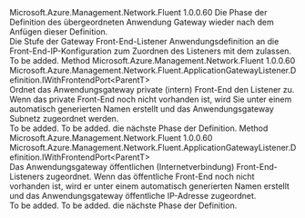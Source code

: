 <Type Name="IWithFrontend&lt;ParentT&gt;" FullName="Microsoft.Azure.Management.Network.Fluent.ApplicationGatewayListener.Definition.IWithFrontend&lt;ParentT&gt;">
  <TypeSignature Language="C#" Value="public interface IWithFrontend&lt;ParentT&gt;" />
  <TypeSignature Language="ILAsm" Value=".class public interface auto ansi abstract IWithFrontend`1&lt;ParentT&gt;" />
  <TypeSignature Language="DocId" Value="T:Microsoft.Azure.Management.Network.Fluent.ApplicationGatewayListener.Definition.IWithFrontend`1" />
  <TypeSignature Language="VB.NET" Value="Public Interface IWithFrontend(Of ParentT)" />
  <TypeSignature Language="F#" Value="type IWithFrontend&lt;'ParentT&gt; = interface" />
  <AssemblyInfo>
    <AssemblyName>Microsoft.Azure.Management.Network.Fluent</AssemblyName>
    <AssemblyVersion>1.0.0.60</AssemblyVersion>
  </AssemblyInfo>
  <TypeParameters>
    <TypeParameter Name="ParentT" />
  </TypeParameters>
  <Interfaces />
  <Docs>
    <typeparam name="ParentT">Die Phase der Definition des übergeordneten Anwendung Gateway wieder nach dem Anfügen dieser Definition.</typeparam>
    <summary>
            Die Stufe der Gateway Front-End-Listener Anwendungsdefinition an die Front-End-IP-Konfiguration zum Zuordnen des Listeners mit dem zulassen.
            </summary>
    <remarks>To be added.</remarks>
  </Docs>
  <Members>
    <Member MemberName="WithPrivateFrontend">
      <MemberSignature Language="C#" Value="public Microsoft.Azure.Management.Network.Fluent.ApplicationGatewayListener.Definition.IWithFrontendPort&lt;ParentT&gt; WithPrivateFrontend ();" />
      <MemberSignature Language="ILAsm" Value=".method public hidebysig newslot virtual instance class Microsoft.Azure.Management.Network.Fluent.ApplicationGatewayListener.Definition.IWithFrontendPort`1&lt;!ParentT&gt; WithPrivateFrontend() cil managed" />
      <MemberSignature Language="DocId" Value="M:Microsoft.Azure.Management.Network.Fluent.ApplicationGatewayListener.Definition.IWithFrontend`1.WithPrivateFrontend" />
      <MemberSignature Language="VB.NET" Value="Public Function WithPrivateFrontend () As IWithFrontendPort(Of ParentT)" />
      <MemberSignature Language="F#" Value="abstract member WithPrivateFrontend : unit -&gt; Microsoft.Azure.Management.Network.Fluent.ApplicationGatewayListener.Definition.IWithFrontendPort&lt;'ParentT&gt;" Usage="iWithFrontend.WithPrivateFrontend " />
      <MemberType>Method</MemberType>
      <AssemblyInfo>
        <AssemblyName>Microsoft.Azure.Management.Network.Fluent</AssemblyName>
        <AssemblyVersion>1.0.0.60</AssemblyVersion>
      </AssemblyInfo>
      <ReturnValue>
        <ReturnType>Microsoft.Azure.Management.Network.Fluent.ApplicationGatewayListener.Definition.IWithFrontendPort&lt;ParentT&gt;</ReturnType>
      </ReturnValue>
      <Parameters />
      <Docs>
        <summary>
            Ordnet das Anwendungsgateway private (intern) Front-End den Listener zu.
            Wenn das private Front-End noch nicht vorhanden ist, wird Sie unter einem automatisch generierten Namen erstellt und das Anwendungsgateway Subnetz zugeordnet werden.
            </summary>
        <returns>To be added.</returns>
        <remarks>To be added.</remarks>
        <return>die nächste Phase der Definition.</return>
      </Docs>
    </Member>
    <Member MemberName="WithPublicFrontend">
      <MemberSignature Language="C#" Value="public Microsoft.Azure.Management.Network.Fluent.ApplicationGatewayListener.Definition.IWithFrontendPort&lt;ParentT&gt; WithPublicFrontend ();" />
      <MemberSignature Language="ILAsm" Value=".method public hidebysig newslot virtual instance class Microsoft.Azure.Management.Network.Fluent.ApplicationGatewayListener.Definition.IWithFrontendPort`1&lt;!ParentT&gt; WithPublicFrontend() cil managed" />
      <MemberSignature Language="DocId" Value="M:Microsoft.Azure.Management.Network.Fluent.ApplicationGatewayListener.Definition.IWithFrontend`1.WithPublicFrontend" />
      <MemberSignature Language="VB.NET" Value="Public Function WithPublicFrontend () As IWithFrontendPort(Of ParentT)" />
      <MemberSignature Language="F#" Value="abstract member WithPublicFrontend : unit -&gt; Microsoft.Azure.Management.Network.Fluent.ApplicationGatewayListener.Definition.IWithFrontendPort&lt;'ParentT&gt;" Usage="iWithFrontend.WithPublicFrontend " />
      <MemberType>Method</MemberType>
      <AssemblyInfo>
        <AssemblyName>Microsoft.Azure.Management.Network.Fluent</AssemblyName>
        <AssemblyVersion>1.0.0.60</AssemblyVersion>
      </AssemblyInfo>
      <ReturnValue>
        <ReturnType>Microsoft.Azure.Management.Network.Fluent.ApplicationGatewayListener.Definition.IWithFrontendPort&lt;ParentT&gt;</ReturnType>
      </ReturnValue>
      <Parameters />
      <Docs>
        <summary>
            Das Anwendungsgateway öffentlichen (Internetverbindung) Front-End-Listeners zugeordnet.
            Wenn das öffentliche Front-End noch nicht vorhanden ist, wird er unter einem automatisch generierten Namen erstellt und das Anwendungsgateway öffentliche IP-Adresse zugeordnet.
            </summary>
        <returns>To be added.</returns>
        <remarks>To be added.</remarks>
        <return>die nächste Phase der Definition.</return>
      </Docs>
    </Member>
  </Members>
</Type>